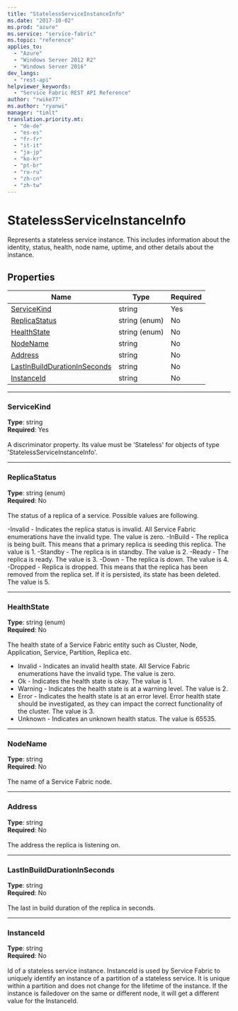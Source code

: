 ```yaml
---
title: "StatelessServiceInstanceInfo"
ms.date: "2017-10-02"
ms.prod: "azure"
ms.service: "service-fabric"
ms.topic: "reference"
applies_to: 
  - "Azure"
  - "Windows Server 2012 R2"
  - "Windows Server 2016"
dev_langs: 
  - "rest-api"
helpviewer_keywords: 
  - "Service Fabric REST API Reference"
author: "rwike77"
ms.author: "ryanwi"
manager: "timlt"
translation.priority.mt: 
  - "de-de"
  - "es-es"
  - "fr-fr"
  - "it-it"
  - "ja-jp"
  - "ko-kr"
  - "pt-br"
  - "ru-ru"
  - "zh-cn"
  - "zh-tw"
---
```

# StatelessServiceInstanceInfo

Represents a stateless service instance. This includes information about the identity, status, health, node name, uptime, and other details about the instance.

## Properties
| Name | Type | Required |
| --- | --- | --- |
| [ServiceKind](#servicekind) | string | Yes |
| [ReplicaStatus](#replicastatus) | string (enum) | No |
| [HealthState](#healthstate) | string (enum) | No |
| [NodeName](#nodename) | string | No |
| [Address](#address) | string | No |
| [LastInBuildDurationInSeconds](#lastinbuilddurationinseconds) | string | No |
| [InstanceId](#instanceid) | string | No |

____
### ServiceKind
__Type__: string <br/>
__Required__: Yes <br/>
<br/>
A discriminator property. Its value must be 'Stateless' for objects of type 'StatelessServiceInstanceInfo'.

____
### ReplicaStatus
__Type__: string (enum) <br/>
__Required__: No<br/>
<br/>
The status of a replica of a service. Possible values are following.

  -Invalid - Indicates the replica status is invalid. All Service Fabric enumerations have the invalid type. The value is zero.
  -InBuild - The replica is being built. This means that a primary replica is seeding this replica. The value is 1.
  -Standby - The replica is in standby. The value is 2.
  -Ready - The replica is ready. The value is 3.
  -Down - The replica is down. The value is 4.
  -Dropped - Replica is dropped. This means that the replica has been removed from the replica set. If it is persisted, its state has been deleted. The value is 5.


____
### HealthState
__Type__: string (enum) <br/>
__Required__: No<br/>
<br/>
The health state of a Service Fabric entity such as Cluster, Node, Application, Service, Partition, Replica etc.

  - Invalid - Indicates an invalid health state. All Service Fabric enumerations have the invalid type. The value is zero.
  - Ok - Indicates the health state is okay. The value is 1.
  - Warning - Indicates the health state is at a warning level. The value is 2.
  - Error - Indicates the health state is at an error level. Error health state should be investigated, as they can impact the correct functionality of the cluster. The value is 3.
  - Unknown - Indicates an unknown health status. The value is 65535.


____
### NodeName
__Type__: string <br/>
__Required__: No<br/>
<br/>
The name of a Service Fabric node.

____
### Address
__Type__: string <br/>
__Required__: No<br/>
<br/>
The address the replica is listening on.

____
### LastInBuildDurationInSeconds
__Type__: string <br/>
__Required__: No<br/>
<br/>
The last in build duration of the replica in seconds.

____
### InstanceId
__Type__: string <br/>
__Required__: No<br/>
<br/>
Id of a stateless service instance. InstanceId is used by Service Fabric to uniquely identify an instance of a partition of a stateless service. It is unique within a partition and does not change for the lifetime of the instance. If the instance is failedover on the same or different node, it will get a different value for the InstanceId.
